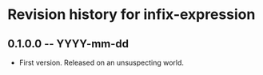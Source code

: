 # Revision history for infix-expression

## 0.1.0.0 -- YYYY-mm-dd

* First version. Released on an unsuspecting world.
